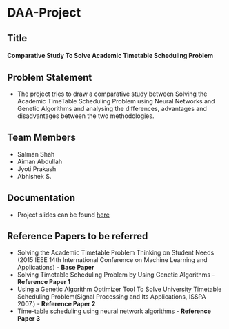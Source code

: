 # DAA-Project 

## Title
#### Comparative Study To Solve Academic Timetable Scheduling Problem

## Problem Statement
* The project tries to draw a comparative study between Solving the Academic TimeTable Scheduling Problem using Neural Networks and Genetic Algorithms and analysing the differences, advantages and disadvantages between the two methodologies.

## Team Members
* Salman Shah
* Aiman Abdullah
* Jyoti Prakash
* Abhishek S.

## Documentation
* Project slides can be found [here](https://docs.google.com/presentation/d/1tG0EjivqVraSArvXGSU0Fge6hMpTuyLT3CdzXaoJP58/edit?usp=sharing)

## Reference Papers to be referred
* Solving the Academic Timetable Problem Thinking on Student Needs (2015 IEEE 14th International Conference on Machine Learning and Applications) - **Base Paper**
* Solving Timetable Scheduling Problem by Using Genetic Algorithms - **Reference Paper 1**
* Using a Genetic Algorithm Optimizer Tool To Solve University Timetable Scheduling Problem(Signal Processing and Its Applications, ISSPA 2007.) - **Reference Paper 2**
* Time-table scheduling using neural network algorithms - **Reference Paper 3**